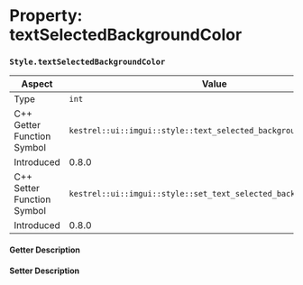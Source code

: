 
# Property: textSelectedBackgroundColor
### `Style.textSelectedBackgroundColor`

| Aspect | Value |
| --- | --- |
| Type | `int` |
| C++ Getter Function Symbol | `kestrel::ui::imgui::style::text_selected_background_color()` |
| Introduced | 0.8.0 |
| C++ Setter Function Symbol | `kestrel::ui::imgui::style::set_text_selected_background_color()` |
| Introduced | 0.8.0 |

#### Getter Description

#### Setter Description

